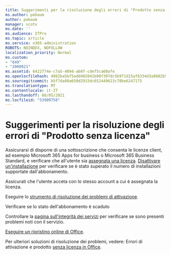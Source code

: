 ```yaml
---
title: Suggerimenti per la risoluzione degli errori di "Prodotto senza licenza"
ms.author: pebaum
author: pebaum
manager: scotv
ms.date: ''
ms.audience: ITPro
ms.topic: article
ms.service: o365-administration
ROBOTS: NOINDEX, NOFOLLOW
localization_priority: Normal
ms.custom:
- "849"
- "2000021"
ms.assetid: 6422774e-c7a5-4894-a60f-cdef5ca60afe
ms.openlocfilehash: 4982ba5bf5edd402041b90f397dc5b971d15af6334d3a9882b59de182fec8c7a
ms.sourcegitcommit: b5f7da89a650d2915dc652449623c78be6247175
ms.translationtype: MT
ms.contentlocale: it-IT
ms.lasthandoff: 08/05/2021
ms.locfileid: "53909758"
---
```

# <a name="suggestions-for-solving-unlicensed-product-errors"></a>Suggerimenti per la risoluzione degli errori di "Prodotto senza licenza"

Assicurarsi di disporre di una sottoscrizione che consenta le licenze client, ad esempio Microsoft 365 Apps for business o Microsoft 365 Business Standard, e verificare che all'utente sia [assegnata una licenza](https://docs.microsoft.com/microsoft-365/admin/add-users/add-users). [Disattivare un'installazione](https://docs.microsoft.com/microsoft-365/admin/add-users/delete-a-user) per verificare se è stato superato il numero di installazioni supportate dall'abbonamento.
  
Assicurati che l'utente acceta con lo stesso account a cui è assegnata la licenza.
  
Eseguire lo [strumento di risoluzione dei problemi di attivazione](https://aka.ms/SARA-OfficeActivation-Alchemy).
  
Verificare se lo stato dell'abbonamento è scaduto
  
Controllare la [pagina sull'integrità dei servizi](https://docs.microsoft.com/office365/enterprise/view-service-health) per verificare se sono presenti problemi noti con il servizio.
  
[Eseguire un ripristino online di Office](https://support.office.com/Article/7821d4b6-7c1d-4205-aa0e-a6b40c5bb88b?wt.mc_id=Alchemy_ClientDIA).
  
Per ulteriori soluzioni di risoluzione dei problemi, vedere: Errori di attivazione e prodotto [senza licenza in Office](https://support.office.com/Article/0d23d3c0-c19c-4b2f-9845-5344fedc4380?wt.mc_id=Alchemy_ClientDIA).
  